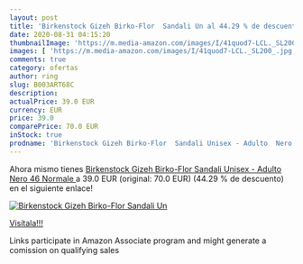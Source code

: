 ```yaml
---
layout: post
title: 'Birkenstock Gizeh Birko-Flor  Sandali Un al 44.29 % de descuento'
date: 2020-08-31 04:15:20
thumbnailImage: 'https://m.media-amazon.com/images/I/41quod7-LCL._SL200_.jpg'
images: [ 'https://m.media-amazon.com/images/I/41quod7-LCL._SL200_.jpg' ]
comments: true
category: ofertas
author: ring
slug: B003ART68C
description:
actualPrice: 39.0 EUR
currency: EUR
price: 39.0
comparePrice: 70.0 EUR
inStock: true
prodname: 'Birkenstock Gizeh Birko-Flor  Sandali Unisex - Adulto  Nero  46  Normale '
---
```


Ahora mismo tienes [Birkenstock Gizeh Birko-Flor  Sandali Unisex - Adulto  Nero  46  Normale ](https://www.amazon.it/dp/B003ART68C/?tag=tolees00-21) a 39.0 EUR (original: 70.0 EUR) (44.29 %  de descuento) en el siguiente enlace!

[![Birkenstock Gizeh Birko-Flor  Sandali Un](https://m.media-amazon.com/images/I/41quod7-LCL._SL200_.jpg)](https://www.amazon.it/dp/B003ART68C/?tag=tolees00-21)

[Visítala!!!](https://www.amazon.it/dp/B003ART68C/?tag=tolees00-21)

Links participate in Amazon Associate program and might generate a comission on qualifying sales

